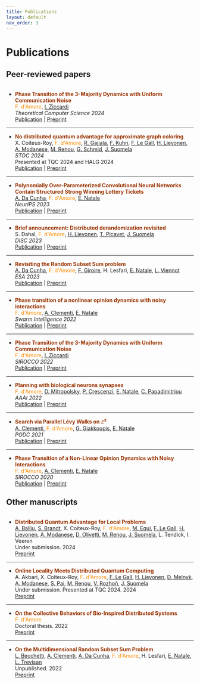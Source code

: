 ```yaml
---
title: Publications
layout: default
nav_order: 3
---
```

# Publications

## Peer-reviewed papers

<div style="margin-bottom: 2rem;"></div>


- **<span style="color:#993300">Phase Transition of the 3-Majority Dynamics with Uniform Communication Noise</span>**  
<span style="color:darkorange">F. d'Amore</span>, [I. Ziccardi](https://sites.google.com/view/isabellaziccardi/)  
*Theoretical Computer Science 2024*  
[Publication](https://www.sciencedirect.com/science/article/pii/S0304397524006479) | [Preprint](https://arxiv.org/abs/2112.03543)

 --- 

- **<span style="color:#993300">No distributed quantum advantage for approximate graph coloring</span>**  
X. Coiteux-Roy, <span style="color:darkorange">F. d'Amore</span>, [R. Gajjala](https://sites.google.com/view/gajjala), [F. Kuhn](https://ac.informatik.uni-freiburg.de/kuhn/), [F. Le Gall](http://www.francoislegall.com/), [H. Lievonen](https://henriklievonen.fi/), [A. Modanese](https://augusto.modanese.net/), [M. Renou](https://marcolivierrenou.com/), [G. Schmid](https://ac.informatik.uni-freiburg.de/schmid/), [J. Suomela](https://jukkasuomela.fi/)  
*STOC 2024*  
Presented at TQC 2024 and HALG 2024  
[Publication](https://dl.acm.org/doi/10.1145/3618260.3649679) | [Preprint](https://arxiv.org/abs/2307.09444)

 --- 

- **<span style="color:#993300">Polynomially Over-Parameterized Convolutional Neural Networks Contain Structured Strong Winning Lottery Tickets</span>**  
[A. Da Cunha](https://arthurwalraven.github.io/), <span style="color:darkorange">F. d'Amore</span>, [E. Natale](https://natema.github.io/ema-webpage/)  
*NeurIPS 2023*  
[Publication](https://papers.nips.cc/paper_files/paper/2023/hash/525338e0d98401a62950bc7c454eb83d-Abstract-Conference.html) | [Preprint](https://arxiv.org/abs/2311.09858)

 --- 

- **<span style="color:#993300">Brief announcement: Distributed derandomization revisited</span>**  
S. Dahal, <span style="color:darkorange">F. d'Amore</span>, [H. Lievonen](https://henriklievonen.fi/), [T. Picavet](https://www.timothepicavet.fr/), [J. Suomela](https://jukkasuomela.fi/)  
*DISC 2023*  
[Publication](https://drops.dagstuhl.de/opus/volltexte/2023/19166/) | [Preprint](https://arxiv.org/abs/2305.07351)

 --- 

- **<span style="color:#993300">Revisiting the Random Subset Sum problem</span>**  
[A. Da Cunha](https://arthurwalraven.github.io/), <span style="color:darkorange">F. d'Amore</span>, [F. Giroire](https://www-sop.inria.fr/members/Frederic.Giroire/), H. Lesfari, [E. Natale](https://natema.github.io/ema-webpage/), [L. Viennot](https://who.rocq.inria.fr/Laurent.Viennot/)  
*ESA 2023*  
[Publication](https://drops.dagstuhl.de/opus/volltexte/2023/18690/) | [Preprint](https://arxiv.org/abs/2204.13929)

 --- 

- **<span style="color:#993300">Phase transition of a nonlinear opinion dynamics with noisy interactions</span>**  
<span style="color:darkorange">F. d'Amore</span>, [A. Clementi](https://www.mat.uniroma2.it/~clementi/), [E. Natale](https://natema.github.io/ema-webpage/)  
*Swarm Intelligence 2022*  
[Publication](https://link.springer.com/article/10.1007/s11721-022-00217-w) | [Preprint](https://arxiv.org/abs/2005.07423)

 --- 

- **<span style="color:#993300">Phase Transition of the 3-Majority Dynamics with Uniform Communication Noise</span>**  
<span style="color:darkorange">F. d'Amore</span>, [I. Ziccardi](https://sites.google.com/view/isabellaziccardi/)  
*SIROCCO 2022*  
[Publication](https://link.springer.com/chapter/10.1007/978-3-031-09993-9_6) | [Preprint](https://arxiv.org/abs/2112.03543)

 --- 

- **<span style="color:#993300">Planning with biological neurons synapses</span>**  
<span style="color:darkorange">F. d'Amore</span>, [D. Mitropolsky](https://dmitropolsky.github.io/), [P. Crescenzi](https://www.pilucrescenzi.it/), [E. Natale](https://natema.github.io/ema-webpage/), [C. Papadimitriou](https://www.engineering.columbia.edu/faculty/christos-papadimitriou)  
*AAAI 2022*  
[Publication](https://ojs.aaai.org/index.php/AAAI/article/view/19875) | [Preprint](https://arxiv.org/abs/2112.08186)

 --- 

- **<span style="color:#993300">Search via Parallel Lévy Walks on &#8484;&#x00B2;</span>**  
[A. Clementi](https://www.mat.uniroma2.it/~clementi/), <span style="color:darkorange">F. d'Amore</span>, [G. Giakkoupis](https://sites.google.com/site/ggiakk/home), [E. Natale](https://natema.github.io/ema-webpage/)  
*PODC 2021*  
[Publication](https://dl.acm.org/doi/10.1145/3465084.3467921) | [Preprint](https://arxiv.org/abs/2004.01562)

 --- 

- **<span style="color:#993300">Phase Transition of a Non-Linear Opinion Dynamics with Noisy Interactions</span>**  
<span style="color:darkorange">F. d'Amore</span>, [A. Clementi](https://www.mat.uniroma2.it/~clementi/), [E. Natale](https://natema.github.io/ema-webpage/)  
*SIROCCO 2020*  
[Publication](https://link.springer.com/chapter/10.1007/978-3-030-54921-3_15) | [Preprint](https://arxiv.org/abs/2005.07423)


## Other manuscripts

<div style="margin-bottom: 2rem;"></div>


- **<span style="color:#993300">Distributed Quantum Advantage for Local Problems</span>**  
[A. Balliu](https://alkida.net/), [S. Brandt](https://scbrandt.github.io/), X. Coiteux-Roy, <span style="color:darkorange">F. d'Amore</span>, [M. Equi](https://massimoequi.github.io/), [F. Le Gall](http://www.francoislegall.com/), [H. Lievonen](https://henriklievonen.fi/), [A. Modanese](https://augusto.modanese.net/), [D. Olivetti](https://ac.informatik.uni-freiburg.de/olivetti/), [M. Renou](https://marcolivierrenou.com/), [J. Suomela](https://jukkasuomela.fi/), L. Tendick, I. Veeren  
Under submission. 2024   
[Preprint](https://arxiv.org/abs/2411.03240)

 --- 

- **<span style="color:#993300">Online Locality Meets Distributed Quantum Computing</span>**  
A. Akbari, X. Coiteux-Roy, <span style="color:darkorange">F. d'Amore</span>, [F. Le Gall](http://www.francoislegall.com/), [H. Lievonen](https://henriklievonen.fi/), [D. Melnyk](https://darya-melnyk.github.io/), [A. Modanese](https://augusto.modanese.net/), [S. Pai](https://shreyaspai.com/), [M. Renou](https://marcolivierrenou.com/), [V. Rozhoň](https://n.ethz.ch/~rozhonv/), [J. Suomela](https://jukkasuomela.fi/)  
Under submission. Presented at TQC 2024. 2024   
[Preprint](https://arxiv.org/abs/2403.01903)

 --- 

- **<span style="color:#993300">On the Collective Behaviors of Bio-Inspired Distributed Systems</span>**  
<span style="color:darkorange">F. d'Amore</span>  
Doctoral thesis. 2022   
[Preprint](https://cnrs.hal.science/tel-03906167/)

 --- 

- **<span style="color:#993300">On the Multidimensional Random Subset Sum Problem</span>**  
[L. Becchetti](https://www.diag.uniroma1.it/~becchett/), [A. Clementi](https://www.mat.uniroma2.it/~clementi/), [A. Da Cunha](https://arthurwalraven.github.io/), <span style="color:darkorange">F. d'Amore</span>, H. Lesfari, [E. Natale](https://natema.github.io/ema-webpage/), [L. Trevisan](https://lucatrevisan.github.io/)  
Unpublished. 2022   
[Preprint](https://arxiv.org/abs/2207.13944)
